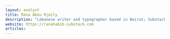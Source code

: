 ```yaml
---
layout: analyst
title: Rana Abou Rjeily
description: "Lebanese writer and typographer based in Beirut; Substack offers cultural/political reflections from Middle East intersectional angle."
website: https://ranahabib.substack.com
articles:
---
```


